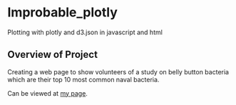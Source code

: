 # Improbable_plotly
Plotting with plotly and d3.json in javascript and html

## Overview of Project
Creating a web page to show volunteers of a study on belly button bacteria which are their top 10 most common naval bacteria.

Can be viewed at [my page](https://MServ.github.io/Improbable_plotly/).
